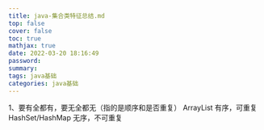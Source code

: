 ```yaml
---
title: java-集合类特征总结.md
top: false
cover: false
toc: true
mathjax: true
date: 2022-03-20 18:16:49
password:
summary:
tags: java基础
categories: java基础
---
```

1、要有全都有，要无全都无（指的是顺序和是否重复）
ArrayList 有序，可重复
HashSet/HashMap 无序，不可重复
